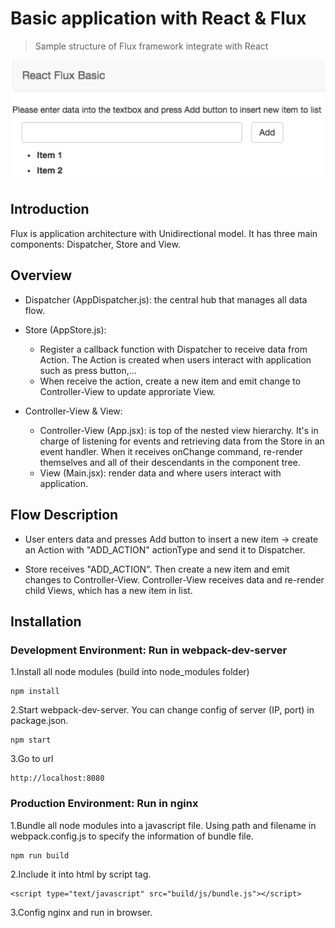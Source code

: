 # Basic application with React & Flux
> Sample structure of Flux framework integrate with React

![](demo.png)

## Introduction

Flux is application architecture with Unidirectional model. It has three main components: Dispatcher, Store and View.

## Overview

* Dispatcher (AppDispatcher.js): the central hub that manages all data flow.

* Store (AppStore.js):  
    * Register a callback function with Dispatcher to receive data from Action. The Action is created when users interact with application such as press button,...
    * When receive the action, create a new item and emit change to Controller-View to update approriate View.

* Controller-View & View:
    * Controller-View (App.jsx): is top of the nested view hierarchy. It's in charge of listening for events and retrieving data from the Store in an event handler. When it receives onChange command, re-render themselves and all of their descendants in the component tree.  
    * View (Main.jsx): render data and where users interact with application.

## Flow Description

* User enters data and presses Add button to insert a new item -> create an Action with "ADD_ACTION" actionType and send it to Dispatcher.

* Store receives "ADD_ACTION". Then create a new item and emit changes to Controller-View. Controller-View receives data and re-render child Views, which has a new item in list.

## Installation

### Development Environment: Run in webpack-dev-server  
1.Install all node modules (build into node_modules folder)  

```
npm install
```

2.Start webpack-dev-server. You can change config of server (IP, port) in package.json.  

```
npm start
```

3.Go to url

```
http://localhost:8080
```

### Production Environment: Run in nginx

1.Bundle all node modules into a javascript file. Using path and filename in webpack.config.js to specify the information of bundle file.  

```
npm run build
```

2.Include it into html by script tag.  

```
<script type="text/javascript" src="build/js/bundle.js"></script>
```

3.Config nginx and run in browser.